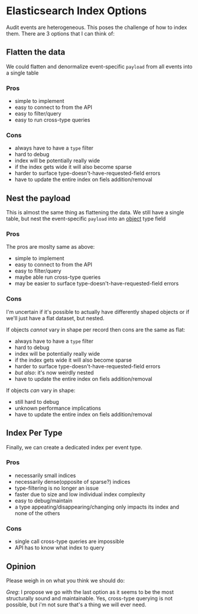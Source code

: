 # Elasticsearch Index Options

Audit events are heterogeneous. This poses the challenge of how to index them. There are 3 options that I can think of:

## Flatten the data

We could flatten and denormalize event-specific `payload` from all events into a single table

### Pros

* simple to implement
* easy to connect to from the API
* easy to filter/query
* easy to run cross-type queries

### Cons

* always have to have a `type` filter
* hard to debug
* index will be potentially really wide
* if the index gets wide it will also become sparse
* harder to surface type-doesn't-have-requested-field errors
* have to update the entire index on fiels addition/removal
 
## Nest the payload

This is almost the same thing as flattening the data. We still have a single table, but nest the event-specific `payload` into an [object](https://www.elastic.co/guide/en/elasticsearch/reference/current/object.html) type field

### Pros

The pros are moslty same as above:

* simple to implement
* easy to connect to from the API
* easy to filter/query
* maybe able run cross-type queries
* may be easier to surface type-doesn't-have-requested-field errors

### Cons

I'm uncertain if it's possible to actually have differently shaped objects or if we'll just have a flat dataset, but nested. 

If objects *cannot* vary in shape per record then cons are the same as flat:

* always have to have a `type` filter
* hard to debug
* index will be potentially really wide
* if the index gets wide it will also become sparse
* harder to surface type-doesn't-have-requested-field errors
* *but also*: it's now weirdly nested
* have to update the entire index on fiels addition/removal

If objects *can* vary in shape:

* still hard to debug
* unknown performance implications
* have to update the entire index on fiels addition/removal

## Index Per Type

Finally, we can create a dedicated index per event type. 

### Pros

* necessarily small indices
* necessarily dense(opposite of sparse?) indices
* type-filtering is no longer an issue
* faster due to size and low individual index complexity
* easy to debug/maintain
* a type appeating/disappearing/changing only impacts its index and none of the others

### Cons

* single call cross-type queries are impossible
* API has to know what index to query

## Opinion

Please weigh in on what you think we should do:

*Greg*: I propose we go with the last option as it seems to be the most structurally sound and maintainable. Yes, cross-type querying is not possible, but i'm not sure that's a thing we will ever need. 
